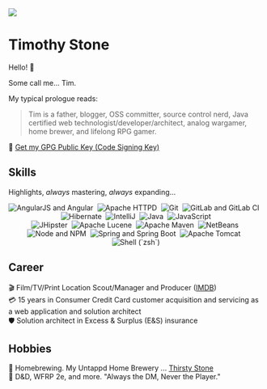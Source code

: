 <div><img src="https://gitlab.com/timothy.stone/timothy.stone/-/raw/master/src/header3.jpg"></div>

# Timothy Stone

Hello! :beers:

Some call me... Tim.

My typical prologue reads:

> Tim is a father, blogger, OSS committer, source control nerd, Java certified web technologist/developer/architect, analog wargamer, home brewer, and lifelong RPG gamer.

:closed_lock_with_key: [Get my GPG Public Key (Code Signing Key)](https://gitlab.com/timothystone/timothystone/-/raw/master/src/main/resources/gpg-public-key.asc)

## Skills

Highlights,  _always_ mastering, _always_ expanding...

<p style="text-align:center">
<img src="https://gitlab.com/timothystone/timothystone/-/raw/master/src/main/resources/angular-icon.png" title="AngularJS and Angular" alt="AngularJS and Angular">
&nbsp;<img src="https://gitlab.com/timothystone/timothystone/-/raw/master/src/main/resources/apache-icon.png" title="Apache HTTPD" alt="Apache HTTPD">
&nbsp;<img src="https://gitlab.com/timothystone/timothystone/-/raw/master/src/main/resources/git-icon.png" title="Git" alt="Git">
&nbsp;<img src="https://gitlab.com/timothystone/timothystone/-/raw/master/src/main/resources/gitlab-icon.png" title="GitLab and GitLab CI" alt="GitLab and GitLab CI">
&nbsp;<img src="https://gitlab.com/timothystone/timothystone/-/raw/master/src/main/resources/hibernate-icon.png" title="Hibernate" alt="Hibernate">
&nbsp;<img src="https://gitlab.com/timothystone/timothystone/-/raw/master/src/main/resources/intellij-icon.png" title="IntelliJ" alt="IntelliJ">
&nbsp;<img src="https://gitlab.com/timothystone/timothystone/-/raw/master/src/main/resources/java-icon.png" title="Java" alt="Java">
&nbsp;<img src="https://gitlab.com/timothystone/timothystone/-/raw/master/src/main/resources/javascript-icon.png" title="JavaScript" alt="JavaScript"><br>
&nbsp;<img src="https://gitlab.com/timothystone/timothystone/-/raw/master/src/main/resources/jhipster-icon.png" title="JHipster" alt="JHipster">
&nbsp;<img src="https://gitlab.com/timothystone/timothystone/-/raw/master/src/main/resources/lucene-icon.png" title="Apache Lucene" alt="Apache Lucene">
&nbsp;<img src="https://gitlab.com/timothystone/timothystone/-/raw/master/src/main/resources/maven-icon.png" title="Apache Maven" alt="Apache Maven">
&nbsp;<img src="https://gitlab.com/timothystone/timothystone/-/raw/master/src/main/resources/netbeans-icon.png" title="NetBeans" alt="NetBeans">
&nbsp;<img src="https://gitlab.com/timothystone/timothystone/-/raw/master/src/main/resources/node-icon.png" alt="Node and NPM">
&nbsp;<img src="https://gitlab.com/timothystone/timothystone/-/raw/master/src/main/resources/spring-icon.png" title="Spring and Spring Boot" alt="Spring and Spring Boot">
&nbsp;<img src="https://gitlab.com/timothystone/timothystone/-/raw/master/src/main/resources/tomcat-icon.png" title="Apache Tomcat" alt="Apache Tomcat">
&nbsp;<img src="https://gitlab.com/timothystone/timothystone/-/raw/master/src/main/resources/zsh-icon.png" title="Shell (`zsh`)" alt="Shell (`zsh`)">
</p>

## Career

:clapper: Film/TV/Print Location Scout/Manager and Producer ([IMDB](https://www.imdb.com/name/nm0832205/))<br>
:credit_card: 15 years in Consumer Credit Card customer acquisition and servicing as a web application and solution architect<br>
🛡️ Solution architect in Excess & Surplus (E&S) insurance

## Hobbies

:beers: Homebrewing. My Untappd Home Brewery ... [Thirsty Stone](https://untappd.com/thirstystone)<br>
:dragon: D&D, WFRP 2e, and more. "Always the DM, Never the Player."<br>

